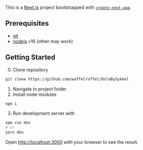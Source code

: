 This is a [Next.js](https://nextjs.org/) project bootstrapped with [`create-next-app`](https://github.com/vercel/next.js/tree/canary/packages/create-next-app).

## Prerequisites

- [git](https://git-scm.com/)
- [nodejs](https://nodejs.org/en/) v16 (other may work)

## Getting Started

0. Clone repository

```bash
git clone https://github.com/waffelroffel/OsloBySykkel
```

1. Navigate to project folder
2. Install node modules

```bash
npm i
```

3. Run development server with

```bash
npm run dev
# or
yarn dev
```

Open [http://localhost:3000](http://localhost:3000) with your browser to see the result.
